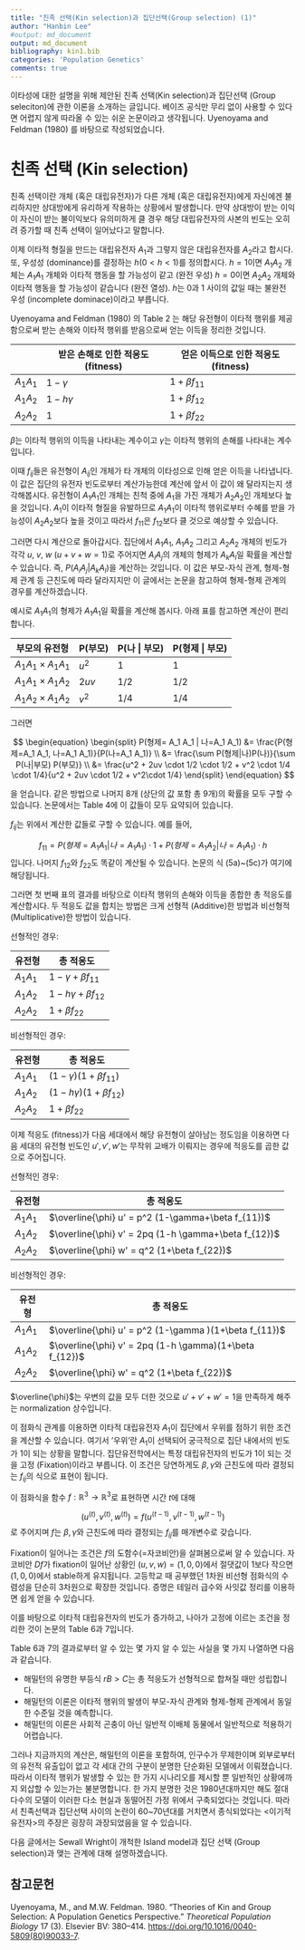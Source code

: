 ```yaml
---
title: "친족 선택(Kin selection)과 집단선택(Group selection) (1)"
author: "Hanbin Lee"
#output: md_document
output: md_document
bibliography: kin1.bib
categories: 'Population Genetics'
comments: true
---
```


이타성에 대한 설명을 위해 제안된 친족 선택(Kin selection)과 집단선택
(Group seleciton)에 관한 이론을 소개하는 글입니다. 베이즈 공식만 무리
없이 사용할 수 있다면 어렵지 않게 따라올 수 있는 쉬운 논문이라고
생각됩니다. Uyenoyama and Feldman (1980) 를 바탕으로 작성되었습니다.

친족 선택 (Kin selection)
=========================

친족 선택이란 개체 (혹은 대립유전자)가 다른 개체 (혹은 대립유전자)에게
자신에겐 불리하지만 상대방에게 유리하게 작용하는 상황에서 발생합니다.
만약 상대방이 받는 이익이 자신이 받는 불이익보다 유의미하게 클 경우 해당
대립유전자의 사본의 빈도는 오히려 증가할 때 친족 선택이 일어났다고
말합니다.

이제 이타적 형질을 만드는 대립유전자 $A_1$과 그렇지 않은 대립유전자를
$A_2$라고 합시다. 또, 우성성 (dominance)를 결정하는 $h (0<h<1)$를
정의합시다. $h=1$이면 $A_1 A_2$ 개체는 $A_1 A_1$ 개체와 이타적 행동을 할
가능성이 같고 (완전 우성) $h=0$이면 $A_2 A_2$ 개체와 이타적 행동을 할
가능성이 같습니다 (완전 열성). $h$는 0과 1 사이의 값일 때는 불완전 우성
(incomplete dominace)이라고 부릅니다.

Uyenoyama and Feldman (1980) 의 Table 2 는 해당 유전형이 이타적 행위를
제공함으로써 받는 손해와 이타적 행위를 받음으로써 얻는 이득을 정리한
것입니다.

<table>
<thead>
<tr class="header">
<th></th>
<th>받은 손해로 인한 적응도 (fitness)</th>
<th>얻은 이득으로 인한 적응도 (fitness)</th>
</tr>
</thead>
<tbody>
<tr class="odd">
<td><span class="math inline"><em>A</em><sub>1</sub><em>A</em><sub>1</sub></span></td>
<td><span class="math inline">1 − <em>γ</em></span></td>
<td><span class="math inline">1 + <em>β</em><em>f</em><sub>11</sub></span></td>
</tr>
<tr class="even">
<td><span class="math inline"><em>A</em><sub>1</sub><em>A</em><sub>2</sub></span></td>
<td><span class="math inline">1 − <em>h</em><em>γ</em></span></td>
<td><span class="math inline">1 + <em>β</em><em>f</em><sub>12</sub></span></td>
</tr>
<tr class="odd">
<td><span class="math inline"><em>A</em><sub>2</sub><em>A</em><sub>2</sub></span></td>
<td>1</td>
<td><span class="math inline">1 + <em>β</em><em>f</em><sub>22</sub></span></td>
</tr>
</tbody>
</table>

$\beta$는 이타적 행위의 이득을 나타내는 계수이고 $\gamma$는 이타적
행위의 손해를 나타내는 계수입니다.

이때 $f_{ij}$들은 유전형이 $A_{ij}$인 개체가 타 개체의 이타성으로 인해
얻은 이득을 나타냅니다. 이 값은 집단의 유전자 빈도로부터 계산가능한데
계산에 앞서 이 값이 왜 달라지는지 생각해봅시다. 유전형이 $A_1 A_1$인
개체는 친척 중에 $A_1$을 가진 개체가 $A_2 A_2$인 개체보다 높을 것입니다.
$A_1$이 이타적 형질을 유발하므로 $A_1 A_1$이 이타적 행위로부터 수혜를
받을 가능성이 $A_2 A_2$보다 높을 것이고 따라서 $f_{11}$은 $f_{12}$보다
클 것으로 예상할 수 있습니다.

그러면 다시 계산으로 돌아갑시다. 집단에서 $A_1 A_1$, $A_1 A_2$ 그리고
$A_2 A_2$ 개체의 빈도가 각각 $u$, $v$, $w$ ($u+v+w=1$)로 주어지면
$A_i A_j$의 개체의 형제가 $A_k A_l$일 확률을 계산할 수 있습니다. 즉,
$P(A_i A_j | A_k A_l)$을 계산하는 것입니다. 이 값은 부모-자식 관계,
형제-형제 관계 등 근친도에 따라 달라지지만 이 글에서는 논문을 참고하여
형제-형제 관계의 경우를 계산하겠습니다.

예시로 $A_1 A_1$의 형제가 $A_1 A_1$일 확률을 계산해 봅시다. 아래 표를
참고하면 계산이 편리합니다.

<table>
<thead>
<tr class="header">
<th>부모의 유전형</th>
<th>P(부모)</th>
<th>P(나 | 부모)</th>
<th>P(형제 | 부모)</th>
</tr>
</thead>
<tbody>
<tr class="odd">
<td><span class="math inline"><em>A</em><sub>1</sub><em>A</em><sub>1</sub> × <em>A</em><sub>1</sub><em>A</em><sub>1</sub></span></td>
<td><span class="math inline"><em>u</em><sup>2</sup></span></td>
<td><span class="math inline">1</span></td>
<td><span class="math inline">1</span></td>
</tr>
<tr class="even">
<td><span class="math inline"><em>A</em><sub>1</sub><em>A</em><sub>1</sub> × <em>A</em><sub>1</sub><em>A</em><sub>2</sub></span></td>
<td><span class="math inline">2<em>u</em><em>v</em></span></td>
<td><span class="math inline">1/2</span></td>
<td><span class="math inline">1/2</span></td>
</tr>
<tr class="odd">
<td><span class="math inline"><em>A</em><sub>1</sub><em>A</em><sub>2</sub> × <em>A</em><sub>1</sub><em>A</em><sub>2</sub></span></td>
<td><span class="math inline"><em>v</em><sup>2</sup></span></td>
<td><span class="math inline">1/4</span></td>
<td><span class="math inline">1/4</span></td>
</tr>
</tbody>
</table>

그러면

$$
\begin{equation}
\begin{split}
P(형제= A_1 A_1 | 나=A_1 A_1) &= \frac{P(형제=A_1 A_1, 나=A_1 A_1)}{P(나=A_1 A_1)} \\ 
&= \frac{\sum P(형제|나)P(나)}{\sum P(나|부모) P(부모)} \\
&= \frac{u^2 + 2uv \cdot 1/2 \cdot 1/2 + v^2 \cdot 1/4 \cdot 1/4}{u^2 + 2uv \cdot 1/2 + v^2\cdot 1/4}
\end{split}
\end{equation}
$$

을 얻습니다. 같은 방법으로 나머지 8개 (상단의 값 포함 총 9개)의 확률을
모두 구할 수 있습니다. 논문에서는 Table 4에 이 값들이 모두 요약되어
있습니다.

$f_{ij}$는 위에서 계산한 값들로 구할 수 있습니다. 예를 들어,

$$f_{11} = P(형제=A_1 A_1 |나=A_1 A_1) \cdot 1 + P(형제=A_1 A_2|나=A_1 A_1) \cdot h$$
입니다. 나머지 $f_{12}$와 $f_{22}$도 똑같이 계산될 수 있습니다. 논문의
식 (5a)~(5c)가 여기에 해당됩니다.

그러면 첫 번째 표의 결과를 바탕으로 이타적 행위의 손해와 이득을 종합한
총 적응도를 계산합시다. 두 적응도 값을 합치는 방법은 크게 선형적
(Additive)한 방법과 비선형적 (Multiplicative)한 방법이 있습니다.

선형적인 경우:

<table>
<thead>
<tr class="header">
<th>유전형</th>
<th>총 적응도</th>
</tr>
</thead>
<tbody>
<tr class="odd">
<td><span class="math inline"><em>A</em><sub>1</sub><em>A</em><sub>1</sub></span></td>
<td><span class="math inline">1 − <em>γ</em> + <em>β</em><em>f</em><sub>11</sub></span></td>
</tr>
<tr class="even">
<td><span class="math inline"><em>A</em><sub>1</sub><em>A</em><sub>2</sub></span></td>
<td><span class="math inline">1 − <em>h</em><em>γ</em> + <em>β</em><em>f</em><sub>12</sub></span></td>
</tr>
<tr class="odd">
<td><span class="math inline"><em>A</em><sub>2</sub><em>A</em><sub>2</sub></span></td>
<td><span class="math inline">1 + <em>β</em><em>f</em><sub>22</sub></span></td>
</tr>
</tbody>
</table>

비선형적인 경우:

<table>
<thead>
<tr class="header">
<th>유전형</th>
<th>총 적응도</th>
</tr>
</thead>
<tbody>
<tr class="odd">
<td><span class="math inline"><em>A</em><sub>1</sub><em>A</em><sub>1</sub></span></td>
<td><span class="math inline">(1 − <em>γ</em>)(1 + <em>β</em><em>f</em><sub>11</sub>)</span></td>
</tr>
<tr class="even">
<td><span class="math inline"><em>A</em><sub>1</sub><em>A</em><sub>2</sub></span></td>
<td><span class="math inline">(1 − <em>h</em><em>γ</em>)(1 + <em>β</em><em>f</em><sub>12</sub>)</span></td>
</tr>
<tr class="odd">
<td><span class="math inline"><em>A</em><sub>2</sub><em>A</em><sub>2</sub></span></td>
<td><span class="math inline">1 + <em>β</em><em>f</em><sub>22</sub></span></td>
</tr>
</tbody>
</table>

이제 적응도 (fitness)가 다음 세대에서 해당 유전형이 살아남는 정도임을
이용하면 다음 세대의 유전형 빈도인 $u', v', w'$는 무작위 교배가 이뤄지는
경우에 적응도를 곱한 값으로 주어집니다.

선형적인 경우:

<table>
<thead>
<tr class="header">
<th>유전형</th>
<th>총 적응도</th>
</tr>
</thead>
<tbody>
<tr class="odd">
<td><span class="math inline"><em>A</em><sub>1</sub><em>A</em><sub>1</sub></span></td>
<td><span class="math inline">$\overline{\phi} u' = p^2 (1-\gamma+\beta f_{11})$</span></td>
</tr>
<tr class="even">
<td><span class="math inline"><em>A</em><sub>1</sub><em>A</em><sub>2</sub></span></td>
<td><span class="math inline">$\overline{\phi} v' = 2pq (1-h \gamma+\beta f_{12})$</span></td>
</tr>
<tr class="odd">
<td><span class="math inline"><em>A</em><sub>2</sub><em>A</em><sub>2</sub></span></td>
<td><span class="math inline">$\overline{\phi} w' = q^2 (1+\beta f_{22})$</span></td>
</tr>
</tbody>
</table>

비선형적인 경우:

<table>
<thead>
<tr class="header">
<th>유전형</th>
<th>총 적응도</th>
</tr>
</thead>
<tbody>
<tr class="odd">
<td><span class="math inline"><em>A</em><sub>1</sub><em>A</em><sub>1</sub></span></td>
<td><span class="math inline">$\overline{\phi} u' = p^2 (1-\gamma )(1+\beta f_{11})$</span></td>
</tr>
<tr class="even">
<td><span class="math inline"><em>A</em><sub>1</sub><em>A</em><sub>2</sub></span></td>
<td><span class="math inline">$\overline{\phi} v' = 2pq (1-h \gamma)(1+\beta f_{12})$</span></td>
</tr>
<tr class="odd">
<td><span class="math inline"><em>A</em><sub>2</sub><em>A</em><sub>2</sub></span></td>
<td><span class="math inline">$\overline{\phi} w' = q^2 (1+\beta f_{22})$</span></td>
</tr>
</tbody>
</table>

$\overline{\phi}$는 우변의 값을 모두 더한 것으로 $u'+v'+w'=1$을 만족하게
해주는 normalization 상수입니다.

이 점화식 관계를 이용하면 이타적 대립유전자 $A_1$이 집단에서 우위를
점하기 위한 조건을 계산할 수 있습니다. 여기서 ’우위’란 $A_1$이 선택되어
궁극적으로 집단 내에서의 빈도가 $1$이 되는 상황을 말합니다.
집단유전학에서는 특정 대립유전자의 빈도가 $1$이 되는 것을 고정
(Fixation)이라고 부릅니다. 이 조건은 당연하게도 $\beta, \gamma$와
근친도에 따라 결정되는 $f_{ij}$의 식으로 표현이 됩니다.

이 점화식을 함수 $f:\mathbb{R}^3 \rightarrow \mathbb{R}^3$로 표현하면
시간 $t$에 대해

$$ (u^{(t)}, v^{(t)}, w^{(t)}) = f(u^{(t-1)}, v^{(t-1)}, w^{(t-1)}) $$
로 주어지며 $f$는 $\beta, \gamma$와 근친도에 따라 결정되는 $f_{ij}$를
매개변수로 갖습니다.

Fixation이 일어나는 조건은 $f$의 도함수(=자코비안)을 살펴봄으로써 알 수
있습니다. 자코비안 $Df$가 fixation이 일어난 상황인 $(u,v,w)=(1,0,0)$에서
절댓값이 1보다 작으면 $(1,0,0)$에서 stable하게 유지됩니다. 고등학교 때
공부했던 1차원 비선형 점화식의 수렴성을 단순히 3차원으로 확장한
것입니다. 증명은 테일러 급수와 사잇값 정리를 이용하면 쉽게 얻을 수
있습니다.

이를 바탕으로 이타적 대립유전자의 빈도가 증가하고, 나아가 고정에 이르는
조건을 정리한 것이 논문의 Table 6과 7입니다.

Table 6과 7의 결과로부터 알 수 있는 몇 가지 알 수 있는 사실을 몇 가지
나열하면 다음과 같습니다.

-   해밀턴의 유명한 부등식 $rB>C$는 총 적응도가 선형적으로 합쳐질 때만
    성립합니다.
-   해밀턴의 이론은 이타적 행위의 발생이 부모-자식 관계와 형제-형제
    관계에서 동일한 수준일 것을 예측합니다.
-   해밀턴의 이론은 사회적 곤충이 아닌 일반적 이배체 동물에서 일반적으로
    적용하기 어렵습니다.

그러나 지금까지의 계산은, 해밀턴의 이론을 포함하여, 인구수가 무제한이며
외부로부터의 유전적 유출입이 없고 각 세대 간의 구분이 분명한 단순화된
모델에서 이뤄졌습니다. 따라서 이타적 행위가 발생할 수 있는 한 가지
시나리오를 제시할 뿐 일반적인 상황에까지 외삽할 수 있는가는
불분명합니다. 한 가지 분명한 것은 1980년대까지만 해도 절대다수의 모델이
이러한 다소 현실과 동떨어진 가정 위에서 구축되었다는 것입니다. 따라서
친족선택과 집단선택 사이의 논란이 60~70년대를 거치면서 종식되었다는
<이기적 유전자>의 주장은 굉장히 과장되었음을 알 수 있습니다.

다음 글에서는 Sewall Wright이 개척한 Island model과 집단 선택 (Group
selection)과 맺는 관계에 대해 설명하겠습니다.

참고문헌
--------

Uyenoyama, M., and M.W. Feldman. 1980. “Theories of Kin and Group
Selection: A Population Genetics Perspective.” *Theoretical Population
Biology* 17 (3). Elsevier BV: 380–414.
<https://doi.org/10.1016/0040-5809(80)90033-7>.
